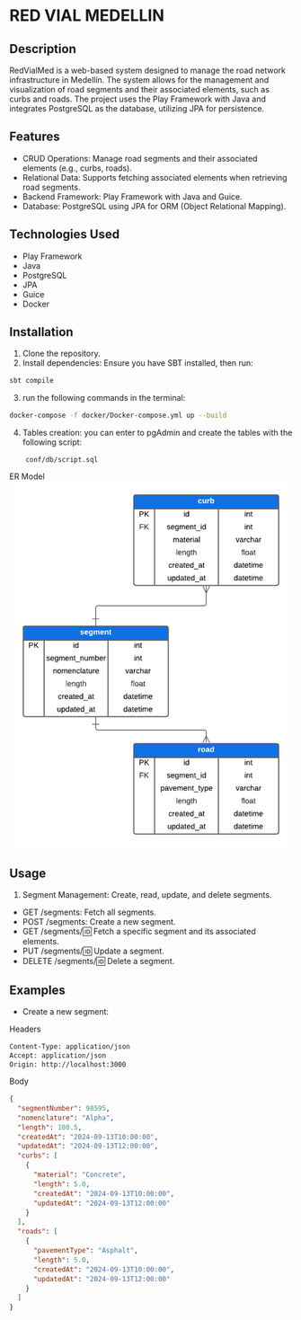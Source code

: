 # RED VIAL MEDELLIN

## Description
RedVialMed is a web-based system designed to manage the road network infrastructure in Medellín. 
The system allows for the management and visualization of road segments and their associated elements, 
such as curbs and roads. The project uses the Play Framework with Java and integrates 
PostgreSQL as the database, utilizing JPA for persistence.

## Features
- CRUD Operations: Manage road segments and their associated elements (e.g., curbs, roads).
- Relational Data: Supports fetching associated elements when retrieving road segments.
- Backend Framework: Play Framework with Java and Guice.
- Database: PostgreSQL using JPA for ORM (Object Relational Mapping).

## Technologies Used
- Play Framework
- Java
- PostgreSQL
- JPA
- Guice
- Docker

## Installation
1. Clone the repository.
2. Install dependencies: Ensure you have SBT installed, then run:
```bash
sbt compile
```
3. run the following commands in the terminal:
```bash
docker-compose -f docker/Docker-compose.yml up --build
```
4. Tables creation: you can enter to pgAdmin and create the tables with the following script:
```
    conf/db/script.sql
```
ER Model
![DBModel.png](public/images/DBModel.png)

## Usage

1. Segment Management: Create, read, update, and delete segments.

- GET /segments: Fetch all segments.
- POST /segments: Create a new segment.
- GET /segments/:id: Fetch a specific segment and its associated elements.
- PUT /segments/:id: Update a segment.
- DELETE /segments/:id: Delete a segment.

## Examples
- Create a new segment:

Headers
```
Content-Type: application/json
Accept: application/json
Origin: http://localhost:3000
```
Body
```json
{
  "segmentNumber": 98595,
  "nomenclature": "Alpha",
  "length": 100.5,
  "createdAt": "2024-09-13T10:00:00",
  "updatedAt": "2024-09-13T12:00:00",
  "curbs": [
    {
      "material": "Concrete",
      "length": 5.0,
      "createdAt": "2024-09-13T10:00:00",
      "updatedAt": "2024-09-13T12:00:00"
    }
  ],
  "roads": [
    {
      "pavementType": "Asphalt",
      "length": 5.0,
      "createdAt": "2024-09-13T10:00:00",
      "updatedAt": "2024-09-13T12:00:00"
    }
  ]
}

```





